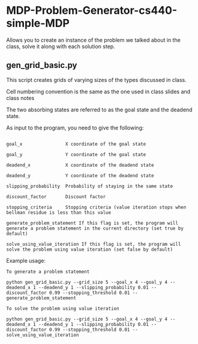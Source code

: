# MDP-Problem-Generator-cs440-simple-MDP
Allows you to create an instance of the problem we talked about in the class, solve it along with each solution step.

## gen_grid_basic.py

This script creates grids of varying sizes of the types discussed in class.

Cell numbering convention is the same as the one used in class slides and class notes

The two absorbing states are referred to as the goal state and the deadend state.

As input to the program, you need to give the following:

  ```grid_size             Size of the grid, will be grid_size x grid_size (Visualization currently assumes a value less than 100)

  goal_x                X coordinate of the goal state

  goal_y                Y coordinate of the goal state

  deadend_x             X coordinate of the deadend state

  deadend_y             Y coordinate of the deadend state

  slipping_probability  Probability of staying in the same state

  discount_factor       Discount factor

  stopping_criteria     Stopping criteria (value iteration stops when bellman residue is less than this value

  generate_problem_statement If this flag is set, the program will generate a problem statement in the current directory (set true by default)

  solve_using_value_iteration If this flag is set, the program will solve the problem using value iteration (set false by default)
```

Example usage:

```
To generate a problem statement

python gen_grid_basic.py --grid_size 5 --goal_x 4 --goal_y 4 --deadend_x 1 --deadend_y 1 --slipping_probability 0.01 --discount_factor 0.99 --stopping_threshold 0.01 --generate_problem_statement

To solve the problem using value iteration

python gen_grid_basic.py --grid_size 5 --goal_x 4 --goal_y 4 --deadend_x 1 --deadend_y 1 --slipping_probability 0.01 --discount_factor 0.99 --stopping_threshold 0.01 --solve_using_value_iteration
```
